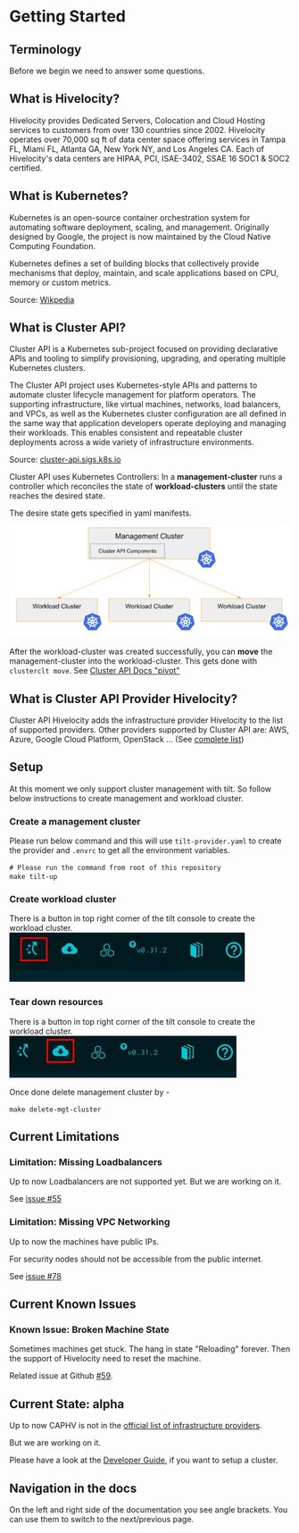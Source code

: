 # Getting Started

## Terminology

Before we begin we need to answer some questions.

## What is Hivelocity?

Hivelocity provides Dedicated Servers, Colocation and Cloud Hosting services to customers from over 130 countries since 2002. Hivelocity operates over 70,000 sq ft of data center space offering services in Tampa FL, Miami FL, Atlanta GA, New York NY, and Los Angeles CA. Each of Hivelocity's data centers are HIPAA, PCI, ISAE-3402, SSAE 16 SOC1 & SOC2 certified.

## What is Kubernetes?

Kubernetes is an open-source container orchestration system for automating software deployment, scaling, and management. Originally designed by Google, the project is now maintained by the Cloud Native Computing Foundation.

Kubernetes defines a set of building blocks that collectively provide mechanisms that deploy, maintain, and scale applications based on CPU, memory or custom metrics.

Source: [Wikpedia](https://en.wikipedia.org/wiki/Kubernetes)

## What is Cluster API?

Cluster API is a Kubernetes sub-project focused on providing declarative APIs and tooling to simplify provisioning, upgrading, and operating multiple Kubernetes clusters.

The Cluster API project uses Kubernetes-style APIs and patterns to automate cluster lifecycle management for platform operators. The supporting infrastructure, like virtual machines, networks, load balancers, and VPCs, as well as the Kubernetes cluster configuration are all defined in the same way that application developers operate deploying and managing their workloads. This enables consistent and repeatable cluster deployments across a wide variety of infrastructure environments.

Source: [cluster-api.sigs.k8s.io](https://cluster-api.sigs.k8s.io/)

Cluster API uses Kubernetes Controllers: In a **management-cluster** runs a controller which reconciles the state of **workload-clusters** until the state reaches the desired state.

The desire state gets specified in yaml manifests.

![cluster-api: management-cluster and workload-clusters](./cluster-api.png)

After the workload-cluster was created successfully, you can **move** the management-cluster into the workload-cluster. This gets done with `clusterclt move`. See [Cluster API Docs "pivot"](https://cluster-api.sigs.k8s.io/clusterctl/commands/move.html#pivot)


## What is Cluster API Provider Hivelocity?

Cluster API Hivelocity adds the infrastructure provider Hivelocity to the list of supported providers. Other providers supported by Cluster API are: AWS, Azure, Google Cloud Platform, OpenStack ... (See [complete list](https://cluster-api.sigs.k8s.io/reference/providers.html#infrastructure))

## Setup

At this moment we only support cluster management with tilt. So follow below instructions to create management and workload cluster.

### Create a management cluster

Please run below command and this will use `tilt-provider.yaml` to create the provider and
`.envrc` to get all the environment variables.
```shell
# Please run the command from root of this repository
make tilt-up
```

### Create workload cluster

There is a button in top right corner of the tilt console to create the workload cluster.
![Screenshot of Tilt](./create_workload.jpg)

### Tear down resources

There is a button in top right corner of the tilt console to create the workload cluster.
![Screenshot of Tilt](./delete_workload.jpg)

Once done delete management cluster by -
```shell
make delete-mgt-cluster
```

## Current Limitations

### Limitation: Missing Loadbalancers

Up to now Loadbalancers are not supported yet. But we are working on it.

See [issue #55](https://github.com/hivelocity/cluster-api-provider-hivelocity/issues/55)

### Limitation: Missing VPC Networking

Up to now the machines have public IPs.

For security nodes should not be accessible from the public internet.

See [issue #78](https://github.com/hivelocity/cluster-api-provider-hivelocity/issues/78)

## Current Known Issues

### Known Issue: Broken Machine State

Sometimes machines get stuck. The hang in state "Reloading" forever. Then the support of Hivelocity
need to reset the machine.

Related issue at Github [#59](https://github.com/hivelocity/cluster-api-provider-hivelocity/issues/59).

## Current State: alpha

Up to now CAPHV is not in the [official list of infrastructure providers](https://cluster-api.sigs.k8s.io/reference/providers.html#infrastructure).

But we are working on it.

Please have a look at the [Developer Guide](../developer/index.md), if you want to setup a cluster.

## Navigation in the docs

On the left and right side of the documentation you see angle brackets. You can use them to switch to the next/previous page.
